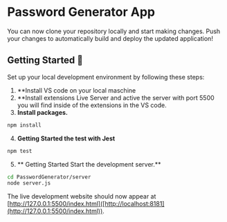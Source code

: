 # Password Generator App

You can now clone your repository locally and start making changes. Push your changes to automatically build and deploy the updated application!


## Getting Started 🚀
Set up your local development environment by following these steps:

1.  **Install VS code on your local maschine
2.  **Install extensions Live Server and active the server with port 5500 you will find inside of the extensions in the VS code.
3.  **Install packages.**

```bash
npm install 
```

4.  **Getting Started the test with Jest**

```bash
npm test
```

5.  ** Getting Started Start the development server.**

```bash
cd PasswordGenerator/server
node server.js
```

 The live development website should now appear at [http://127.0.0.1:5500/index.html]([http://localhost:8181](http://127.0.0.1:5500/index.html)).






